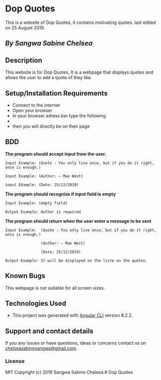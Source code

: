 
# Dop Quotes

This is a website of Dop Quotes, it contains motivating quotes. last edited on 25 August 2019.


## *By Sangwa Sabine Chelsea*

## Description
This website is for Dop Quotes, It is a webpage that displays quotes and allows the user to add a quote of they like.

## Setup/Installation Requirements
* Connect to the internet
* Open your browser
* In your browser adress bar type the following
* 
* then you will directly be on their page

## BDD

**The program should accept input from the user.**

    Input Example: (Quote : You only live once, but if you do it right, once is enough.)

    Input Example: (Author: ― Mae West)
    
    input EXample: (Date: 25/12/2019)

**The program should recognize if input field is empty**

    Input Example: (empty field)

    Output Example: Author is required


 **The program should return when the user enter a message to be sent** 

    Input Example:  (Quote : You only live once, but if you do it right, once is enough.)

                    (Author: ― Mae West)
    
                    (Date: 25/12/2019)

    Output Example: It will be displayed on the liste on the quotes.  


## Known Bugs
This webpage is not suitable for all screen sizes.

## Technologies Used
* This project was generated with [Angular CLI](https://github.com/angular/angular-cli) version 8.2.2.
 
## Support and contact details
If you any issues or have questions, ideas or concerns contact us on chelseasabinesangwa@gmail.com.

### License
MIT Copyright (c) 2019 Sangwa Sabine Chelsea.# Dop Quotes